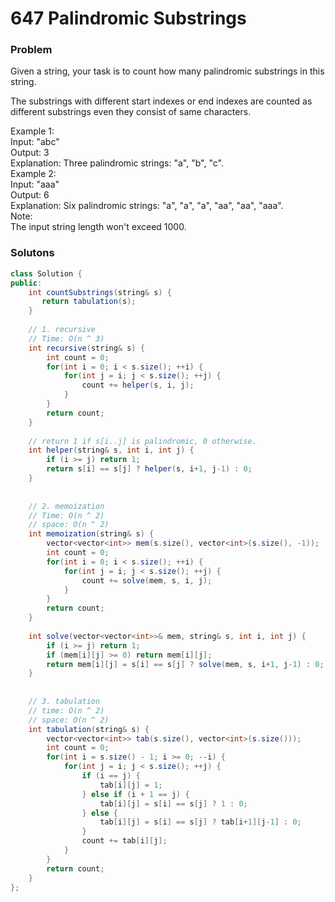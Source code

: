 # 647 Palindromic Substrings

### Problem

Given a string, your task is to count how many palindromic substrings in this string.

The substrings with different start indexes or end indexes are counted as different substrings even they consist of same characters.

Example 1:  
Input: "abc"  
Output: 3  
Explanation: Three palindromic strings: "a", "b", "c".  
Example 2:  
Input: "aaa"  
Output: 6  
Explanation: Six palindromic strings: "a", "a", "a", "aa", "aa", "aaa".  
Note:  
The input string length won't exceed 1000.

### Solutons

```java
class Solution {
public:
    int countSubstrings(string& s) {
       return tabulation(s);
    }
    
    // 1. recursive
    // Time: O(n ^ 3)
    int recursive(string& s) {
        int count = 0;
        for(int i = 0; i < s.size(); ++i) {
            for(int j = i; j < s.size(); ++j) {
                count += helper(s, i, j);
            }
        }
        return count;
    }
    
    // return 1 if s[i..j] is palindromic, 0 otherwise.
    int helper(string& s, int i, int j) {
        if (i >= j) return 1;
        return s[i] == s[j] ? helper(s, i+1, j-1) : 0;
    }
    
    
    // 2. memoization
    // Time: O(n ^ 2)
    // space: O(n ^ 2)
    int memoization(string& s) {
        vector<vector<int>> mem(s.size(), vector<int>(s.size(), -1));
        int count = 0;
        for(int i = 0; i < s.size(); ++i) {
            for(int j = i; j < s.size(); ++j) {
                count += solve(mem, s, i, j);
            }
        }
        return count;
    }
    
    int solve(vector<vector<int>>& mem, string& s, int i, int j) {
        if (i >= j) return 1;
        if (mem[i][j] >= 0) return mem[i][j];
        return mem[i][j] = s[i] == s[j] ? solve(mem, s, i+1, j-1) : 0;
    }
    
    
    // 3. tabulation
    // time: O(n ^ 2)
    // space: O(n ^ 2)
    int tabulation(string& s) {
        vector<vector<int>> tab(s.size(), vector<int>(s.size()));
        int count = 0;
        for(int i = s.size() - 1; i >= 0; --i) {
            for(int j = i; j < s.size(); ++j) {
                if (i == j) {
                    tab[i][j] = 1;
                } else if (i + 1 == j) {
                    tab[i][j] = s[i] == s[j] ? 1 : 0;
                } else {
                    tab[i][j] = s[i] == s[j] ? tab[i+1][j-1] : 0;
                }
                count += tab[i][j];
            }
        }
        return count;
    }
};
```



